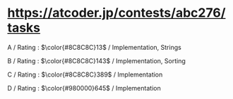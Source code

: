 # https://atcoder.jp/contests/abc276/tasks

A / Rating : $\color{#8C8C8C}13$ / Implementation, Strings

B / Rating : $\color{#8C8C8C}143$ / Implementation, Sorting

C / Rating : $\color{#8C8C8C}389$ / Implementation

D / Rating : $\color{#980000}645$ / Implementation

